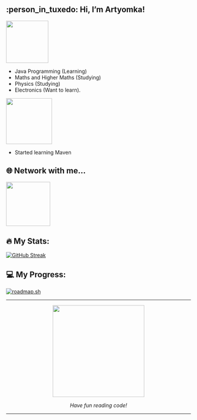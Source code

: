 <h2> :person_in_tuxedo: Hi, I’m Artyomka! </h2>

<!--- Interests Section --->
<div id="header" align="Left">
   <img src="https://img.shields.io/badge/Study Interests-008000 " width="115"/>
</div>

- Java Programming (Learning)
- Maths and Higher Maths (Studying)
- Physics (Studying)
- Electronics (Want to learn).

<!--- Currently Learning Section --->
<div id="header" align="Left">
   <img src="https://img.shields.io/badge/Currently Learning-FF0000" width="125"/>
</div>

- Started learning Maven

<!--- Contacts Section --->
## :globe_with_meridians: Network with me...

<!--- LinkedIn --->
<a href="https://linkedin.com/in/itsartyom/">
   <div id="header" align="Left">
      <img src="https://img.shields.io/badge/LinkedIn-blue?logo=linkedin&logoColor=white&style=for-the-badge" width="120"/>
   </div>
</a>

## :fire: My Stats:
<!--- Stats: Weekly streak and general stats --->
[![GitHub Streak](http://github-readme-streak-stats.herokuapp.com?user=itsartyomka&theme=tokyonight&date_format=M%20j%5B%2C%20Y%5D)](https://git.io/streak-stats)

## :computer: My Progress:
<!--- Stats: Weekly streak and general stats --->
[![roadmap.sh](https://api.roadmap.sh/v1-badge/wide/649fedb1d99c9d6731a4febd?variant=dark)](https://roadmap.sh)


---

<!--- Cool Gif at the end. --->
<div id="gif" align="center">
  <img src="https://media.tenor.com/uJy67OT5Qc4AAAAd/andrew-tate-tate.gif" width="250"/>
  <p><i>Have fun reading code!</i></p>
</div>

---
